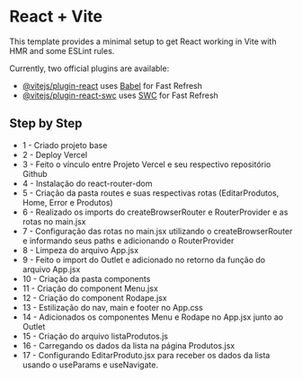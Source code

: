 # React + Vite

This template provides a minimal setup to get React working in Vite with HMR and some ESLint rules.

Currently, two official plugins are available:

- [@vitejs/plugin-react](https://github.com/vitejs/vite-plugin-react/blob/main/packages/plugin-react/README.md) uses [Babel](https://babeljs.io/) for Fast Refresh
- [@vitejs/plugin-react-swc](https://github.com/vitejs/vite-plugin-react-swc) uses [SWC](https://swc.rs/) for Fast Refresh

## Step by Step

- 1 - Criado projeto base
- 2 - Deploy Vercel
- 3 - Feito o vínculo entre Projeto Vercel e seu respectivo repositório Github
- 4 - Instalação do react-router-dom
- 5 - Criação da pasta routes e suas respectivas rotas (EditarProdutos, Home, Error e Produtos)
- 6 - Realizado os imports do createBrowserRouter e RouterProvider e as rotas no main.jsx
- 7 - Configuração das rotas no main.jsx utilizando o createBrowserRouter e informando seus paths e adicionando o RouterProvider
- 8 - Limpeza do arquivo App.jsx
- 9 - Feito o import do Outlet e adicionado no retorno da função do arquivo App.jsx
- 10 - Criação da pasta components
- 11 - Criação do component Menu.jsx
- 12 - Criação do component Rodape.jsx
- 13 - Estilização do nav, main e footer no App.css
- 14 - Adicionados os componentes Menu e Rodape no App.jsx junto ao Outlet
- 15 - Criação do arquivo listaProdutos.js
- 16 - Carregando os dados da lista na página Produtos.jsx
- 17 - Configurando EditarProduto.jsx para receber os dados da lista usando o useParams e useNavigate.